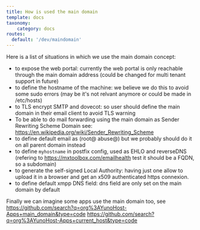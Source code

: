 ```yaml
---
title: How is used the main domain
template: docs
taxonomy:
    category: docs
routes:
  default: '/dev/maindomain'
---
```


Here is a list of situations in which we use the main domain concept:

- to expose the web portal: currently the web portal is only reachable through the main domain address (could be changed for multi tenant support in future)
- to define the hostname of the machine: we believe we do this to avoid some sudo errors (may be it's not relvant anymore or could be made in /etc/hosts)
- to TLS encrypt SMTP and dovecot: so user should define the main domain in their email client to avoid TLS warning
- To be able to do mail forwarding using the main domain as Sender Rewriting Scheme Domain see: <https://en.wikipedia.org/wiki/Sender_Rewriting_Scheme>
- to define default email as (root@ abuse@) but we probably should do it on all parent domain instead
- to define `myhostname` in postfix config, used as EHLO and reverseDNS (refering to <https://mxtoolbox.com/emailhealth> test it should be a FQDN, so a subdomain)
- to generate the self-signed Local Authority: having just one allow to upload it in a browser and get an x509 authenticated https connexion.
- to define default xmpp DNS field: dns field are only set on the main domain by default

Finally we can imagine some apps use the main domain too, see
<https://github.com/search?q=org%3AYunoHost-Apps+main_domain&type=code>
<https://github.com/search?q=org%3AYunoHost-Apps+current_host&type=code>
